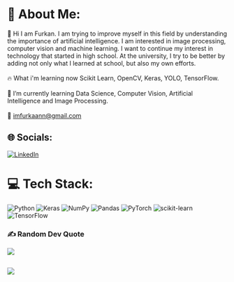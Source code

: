 # 💫 About Me:
🔭 Hi I am Furkan. I am trying to improve myself in this field by understanding the importance of artificial intelligence. I am interested in image processing, computer vision and machine learning. I want to continue my interest in technology that started in high school. At the university, I try to be better by adding not only what I learned at school, but also my own efforts.<br><br>🔥 What i'm learning now Scikit Learn, OpenCV, Keras, YOLO, TensorFlow.<br><br>🌱 I’m currently learning Data Science, Computer Vision, Artificial Intelligence and Image Processing.<br><br>📧 imfurkaann@gmail.com


## 🌐 Socials:
[![LinkedIn](https://img.shields.io/badge/LinkedIn-%230077B5.svg?logo=linkedin&logoColor=white)](https://linkedin.com/in/https://www.linkedin.com/in/imfurkaann/) 

# 💻 Tech Stack:
![Python](https://img.shields.io/badge/python-3670A0?style=for-the-badge&logo=python&logoColor=ffdd54) ![Keras](https://img.shields.io/badge/Keras-%23D00000.svg?style=for-the-badge&logo=Keras&logoColor=white) ![NumPy](https://img.shields.io/badge/numpy-%23013243.svg?style=for-the-badge&logo=numpy&logoColor=white) ![Pandas](https://img.shields.io/badge/pandas-%23150458.svg?style=for-the-badge&logo=pandas&logoColor=white) ![PyTorch](https://img.shields.io/badge/PyTorch-%23EE4C2C.svg?style=for-the-badge&logo=PyTorch&logoColor=white) ![scikit-learn](https://img.shields.io/badge/scikit--learn-%23F7931E.svg?style=for-the-badge&logo=scikit-learn&logoColor=white) ![TensorFlow](https://img.shields.io/badge/TensorFlow-%23FF6F00.svg?style=for-the-badge&logo=TensorFlow&logoColor=white)

### ✍️ Random Dev Quote
![](https://quotes-github-readme.vercel.app/api?type=horizontal&theme=radical)


[![](https://visitcount.itsvg.in/api?id=imfurkaann&label=Profile%20Views&color=11&icon=2&pretty=false)](https://visitcount.itsvg.in)
---

